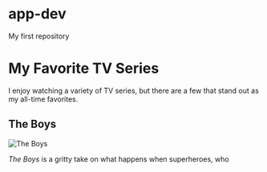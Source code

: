 # app-dev
My first repository
# My Favorite TV Series

I enjoy watching a variety of TV series, but there are a few that stand out as my all-time favorites.

## The Boys

![The Boys](https://upload.wikimedia.org/wikipedia/en/8/89/The_Boys_title_card.jpg)

*The Boys* is a gritty take on what happens when superheroes, who
